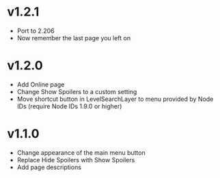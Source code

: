 # v1.2.1

- Port to 2.206
- Now remember the last page you left on

# v1.2.0

- Add Online page
- Change <cy>Show Spoilers</c> to a custom setting
- Move shortcut button in LevelSearchLayer to menu provided by Node IDs (require Node IDs 1.9.0 or higher)

# v1.1.0

- Change appearance of the main menu button
- Replace <cy>Hide Spoilers</c> with <cy>Show Spoilers</c>
- Add page descriptions